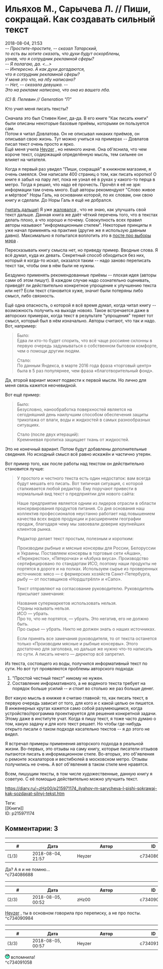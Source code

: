 Ильяхов М., Сарычева Л. // Пиши, сокращай. Как создавать сильный текст
======================================================================

  
2018-08-04, 21:53  
   *-- Простите-простите, -- сказал Татарский,   
 то есть вы хотите сказать, что духи будут оскорблены,   
 узнав, что я сотрудник рекламной сферы?   
 -- Я полагаю, да. <...>   
 -- Интересно. А как духи догадаются,   
 что я сотрудник рекламной сферы?   
 У меня это что, на лбу написано?   
 -- Нет, -- сказала девушка. --   
 Это на рекламе написано, что она из вашего лба.*    
   
  *(C) В. Пелевин // Generation "П"*     
   
 Кто учил меня писать тексты?   
   
 Сначала это был Стивен Кинг, да-да. В его книге "Как писать книги" были описаны некоторые базовые приёмы, которыми он пользуется сам.   
 Потом я читал Довлатова. Он не описывал никаких приёмов, он описывал свою жизнь. Тут можно учиться на примерах -- Довлатов писал текст очень просто и ярко.   
 Ещё меня учила  [Heyzer](http://heyzero.diary.ru "Orca")  , но немного иначе. Она об'яснила, что чем короче текст, содержащий определённую мысль, тем сильнее он влияет на читателя.   
   
 Когда я первый раз увидел "Пиши, сокращай" в книжном магазине, я очень смеялся. Они написали 400 страниц о том, как писать коротко! О книге я забыл на пару лет, пока не узнал её в руках у какого-то перца в метро. Тогда я решил, что надо её прочесть. Прочёл я её не зря: информации там очень много. Ещё авторы рекомендуют "Слово живое и мёртвое" Норы Галь, на основании которой, по их словам, они свою книгу и сделали. До Норы Галь я ещё не добрался.   
   
  [(читать дальше)](https://zHz00.diary.ru/p215971174.htm?index=1#linkmore215971174m1)    Я уже  [жаловался](На%20полях%20останется%20труха)  , что не знаю, как улучшать свой текст дальше. Данная книга же даёт чёткий перечень того, что в текстах делать плохо, а что хорошо и почему. Совокупность всех правил авторы называют "информационным стилем". Некоторые принципы я уже начал применять на практике (другие же я использую давным давно). Максимально я попытался воплотить это в  [посте про выборы мэра](Воля%20человека%20против%20воли%20города)  .   
   
 Пересказывать книгу смысла нет, но приведу пример. Вводные слова. Я всё думал, куда их девать. Секретный способ обходиться без них, который я когда-то искал, оказался таким -- надо заново переписать текст так, чтобы они в нём были не нужны.   
   
 Бездумно применять рекомендованные приёмы -- плохая идея (авторы сами об этом пишут). В каждом случае надо сознательно оценивать, приведёт ли действительно конкретное упрощение к улучшению текста или нет? Если текст становится хуже, значит были потеряны либо смысл, либо связность.   
   
 Ещё одна опасность, о которой я всё время думал, когда читал книгу -- возможность получить на выходе новояз. Такое встречается даже в авторских примерах, когда текст в результате "упрощения" теряет тот смысл, который был в нём изначально. Авторы считают, что так и надо. Вот, например:   
   
 
>  Было:   
>  Едва ли кто-то будет спорить, что всё чаще россияне склонны в первую очередь задумываться о собственном бытовом комфорте, чем о помощи другим людям.   
>    
>  Стало:   
>  По данным Яндекса, в марте 2016 года фраза «торговый центр» была в 5 раз популярнее, чем фраза «благотворительный фонд». 

   
 Да, второй вариант  *может*  подвести к первой мысли. Но лично для меня связь кажется неочевидной.   
   
 Вот ещё пример:   
   
 
>  Было:   
>  Безусловно, нанообработка поверхностей является на сегодняшний день наилучшим способом обеспечения защиты трикотажа от влаги, воды и жидкостей в самых разнообразных ситуациях.   
>    
>  Стало (после двух итераций):   
>  Кремниевая пропитка защищает ткань от жидкостей. 

   
 Это не конечный вариант. Потом будут добавлены дополнительные сведения. Но исходный смысл всё равно искажён и частично утерян.   
   
 Вот пример того, как после работы над текстом он действительно становится лучше:   
   
 
>  У простого и честного текста есть один недостаток: вам всегда будут мешать его писать. Вот типичная ситуация, с которой сталкивается любой редактор. Ему поручают привести в нормальный вид текст о предприятии для нового сайта:   
>    
>  Наше предприятие является одним из лидеров отрасли в области консервирования продуктов питания. Со дня основания наш коллектив профессионалов неустанно работает над повышением качества всех видов продукции и расширением географии продаж, благодаря чему мы завоевали доверие крупнейших клиентов рынка.   
>    
>  Редактор делает текст простым, полезным и коротким:   
>    
>  Производим рыбные и мясные консервы для России, Белоруссии и Украины. Поставляем консервы в торговые сети «Ашан», «Перекресток», «Пятерочка» и «Азбука вкуса». Производство сертифицировано по стандартам ИСО, поэтому наши продукты не портятся в дороге и на полках. Используем сырье из проверенных источников: мясо — с фермерских хозяйств Санкт-Петербурга, рыбу — от поставщиков «Нордштрёлл» и «Сапо».   
>    
>  Текст отправляют на согласование руководителю. Руководитель присылает замечания:   
>    
>  Названия супермаркетов использовать нельзя.   
>  Страны называть нельзя.   
>  ИСО — убрать.   
>  Про то, что не портятся, — убрать. Это негатив, его не должно быть.   
>  Про сырье — убрать. Никто не должен знать о наших источниках.   
>    
>  Если принять все замечания руководителя, то от текста останется только «Производим мясные и рыбные консервы». Этого достаточно для заголовка, но дальше же нужно что-то написать по сути. А писать нечего — директор всё запретил. 

   
 Из текста, состоящего из воды, получился информативный текст по сути. Но вот тут проявляются проблемы авторского подхода:   
 1. "Простой честный текст" никому не нужен.   
 2. Составление информативного, а не водяного текста требует на порядок больше усилий -- и стоит во столько же раз больше денег.   
   
 Вот какую мысль в книжке я считаю главной: то, как писать текст, в первую очередь зависит от того, для кого и с какой целью он пишется. В инженерных кругах кажется само собой разумеющимся, когда устройство/программа проектируется для решения конкретной задачи. Этому даже в институте учат. Когда я пишу текст, я тоже часто думаю о том, какую задачу и для кого текст решает. Но чтобы где-нибудь открыто писали о таком подходе касательно текстов -- я до этого не видел.   
   
 Я встречал примеры применения авторского подхода в реальной жизни. Во-первых, это отзывы на саму книгу, которые писатели отзывов пытаются писать в информационном стиле. Во-вторых, это об'явления о ремонте эскалаторов и вестибюлей в московском метро. Отзывы получились не очень. А вот об'явления в таком стиле мне нравятся.   
   
 Всем, пишущим тексты, в том числе художественные, данную книгу я советую. С её помощью действительно можно улучшить текст.     
  
<https://diary.ru/~zHz00/p215971174_ilyahov-m-sarycheva-l-pishi-sokrawaj-kak-sozdavat-silnyj-tekst.htm>  
  
Теги:  
[[Книги]]  
ID: p215971174  


Комментарии: 3
--------------

  


---



|         #         |              Дата              |                     Автор                     |           ID           |
| --- | --- | --- | --- |
| (1/3) | 2018-08-04, 21:57 | Heyzer | c734086688 |

  
 Да? А я и не помню...   
 ^c734086688

---



|         #         |              Дата              |                     Автор                     |           ID           |
| --- | --- | --- | --- |
| (2/3) | 2018-08-05, 00:52 | zHz00 | c734090984 |

  
  [Heyzer](http://heyzero.diary.ru "Orca")  , ты в основном говорила про переписку, а не про посты.   
 ^c734090984

---



|         #         |              Дата              |                     Автор                     |           ID           |
| --- | --- | --- | --- |
| (3/3) | 2018-08-05, 00:57 | Heyzer | c734091058 |

  
 ![:lol:](pics/1135.gif) вспомнила!   
 ^c734091058